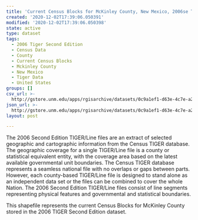 ```yaml
---
title: 'Current Census Blocks for McKinley County, New Mexico, 2006se TIGER'
created: '2020-12-02T17:39:06.050391'
modified: '2020-12-02T17:39:06.050398'
state: active
type: dataset
tags:
  - 2006 Tiger Second Edition
  - Census Data
  - County
  - Current Census Blocks
  - Mckinley County
  - New Mexico
  - Tiger Data
  - United States
groups: []
csv_url: >-
  http://gstore.unm.edu/apps/rgisarchive/datasets/0c9a1ef1-d63e-4c7e-a206-6538ee7af70a/tgr2006se_mcki_blkcu.derived.csv
json_url: >-
  http://gstore.unm.edu/apps/rgisarchive/datasets/0c9a1ef1-d63e-4c7e-a206-6538ee7af70a/tgr2006se_mcki_blkcu.derived.json
layout: post

---
```

The 2006 Second Edition TIGER/Line files are an extract of selected geographic and cartographic information from the Census TIGER database.  The geographic coverage for a single TIGER/Line file is a county or statistical equivalent entity, with the coverage area based on the latest available governmental unit boundaries. The Census TIGER database represents a seamless national file with no overlaps or gaps between parts.  However, each county-based TIGER/Line file is designed to stand alone as an independent data set or the files can be combined to cover the whole Nation.  The 2006 Second Edition  TIGER/Line files consist of line segments representing physical features and governmental and statistical boundaries.  

This shapefile represents the current Census Blocks for McKinley County stored in the 2006 TIGER Second Edition dataset.
